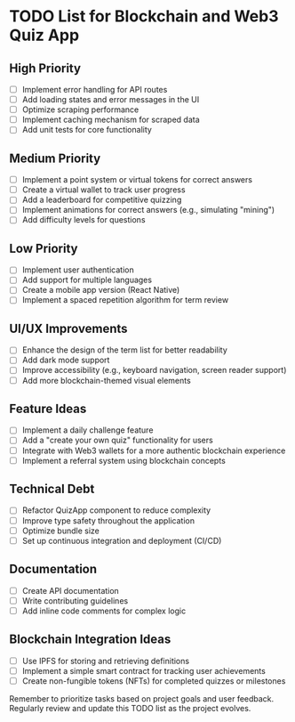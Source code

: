 # TODO List for Blockchain and Web3 Quiz App

## High Priority
- [ ] Implement error handling for API routes
- [ ] Add loading states and error messages in the UI
- [ ] Optimize scraping performance
- [ ] Implement caching mechanism for scraped data
- [ ] Add unit tests for core functionality

## Medium Priority
- [ ] Implement a point system or virtual tokens for correct answers
- [ ] Create a virtual wallet to track user progress
- [ ] Add a leaderboard for competitive quizzing
- [ ] Implement animations for correct answers (e.g., simulating "mining")
- [ ] Add difficulty levels for questions

## Low Priority
- [ ] Implement user authentication
- [ ] Add support for multiple languages
- [ ] Create a mobile app version (React Native)
- [ ] Implement a spaced repetition algorithm for term review

## UI/UX Improvements
- [ ] Enhance the design of the term list for better readability
- [ ] Add dark mode support
- [ ] Improve accessibility (e.g., keyboard navigation, screen reader support)
- [ ] Add more blockchain-themed visual elements

## Feature Ideas
- [ ] Implement a daily challenge feature
- [ ] Add a "create your own quiz" functionality for users
- [ ] Integrate with Web3 wallets for a more authentic blockchain experience
- [ ] Implement a referral system using blockchain concepts

## Technical Debt
- [ ] Refactor QuizApp component to reduce complexity
- [ ] Improve type safety throughout the application
- [ ] Optimize bundle size
- [ ] Set up continuous integration and deployment (CI/CD)

## Documentation
- [ ] Create API documentation
- [ ] Write contributing guidelines
- [ ] Add inline code comments for complex logic

## Blockchain Integration Ideas
- [ ] Use IPFS for storing and retrieving definitions
- [ ] Implement a simple smart contract for tracking user achievements
- [ ] Create non-fungible tokens (NFTs) for completed quizzes or milestones

Remember to prioritize tasks based on project goals and user feedback. Regularly review and update this TODO list as the project evolves.

